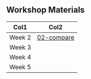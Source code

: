 ## Workshop Materials


| Col1 | Col2 |
|------|------|
| Week 2 | [02-compare](workshop/02-compare) |
| Week 3 |      |
| Week 4 |      |
| Week 5 |      |